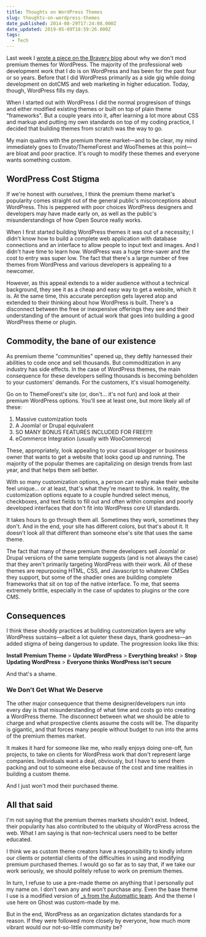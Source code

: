 ```yaml
---
title: Thoughts on WordPress Themes
slug: thoughts-on-wordpress-themes
date_published: 2014-08-29T17:24:08.000Z
date_updated: 2019-05-09T18:59:26.000Z
tags:
  - Tech
---
```


Last week I [wrote a piece on the Bravery blog](http://braverymedia.co/wordpress-themes/?jgco) about why we don't mod premium themes for WordPress. The majority of the professional web development work that I do is on WordPress and has been for the past four or so years. Before that I did WordPress primarily as a side gig while doing development on dotCMS and web marketing in higher education. Today, though, WordPress fills my days.

When I started out with WordPress I did the normal progresison of things and either modified existing themes or built on top of plain theme "frameworks". But a couple years into it, after learning a lot more about CSS and markup and putting my own standards on top of my coding practice, I decided that building themes from scratch was the way to go.

My main qualms with the premium theme market—and to be clear, my mind immediately goes to Envato/ThemeForest and WooThemes at this point—are bloat and poor practice. It's rough to modify these themes and everyone wants something custom.

## WordPress Cost Stigma

If we're honest with ourselves, I think the premium theme market's popularity comes straight out of the general public's misconceptions about WordPress. This is peppered with poor choices WordPress designers and developers may have made early on, as well as the public's misunderstandings of how Open Source really works.

When I first started building WordPress themes it was out of a necessity; I didn't know how to build a complete web application with database connections and an interface to allow people to input text and images. And I didn't have time to learn how. WordPress was a huge time-saver and the cost to entry was super low. The fact that there's a large number of free themes from WordPress and various developers is appealing to a newcomer.

However, as this appeal extends to a wider audience without a technical background, they see it as a cheap and easy way to get a website, which it is. At the same time, this accurate perception gets layered atop and extended to their thinking about how WordPress is built. There's a disconnect between the free or inexpensive offerings they see and their understanding of the amount of actual work that goes into building a good WordPress theme or plugin.

## Commodity, the bane of our existence

As premium theme "communities" opened up, they deftly harnessed their abilities to code once and sell thousands. But commoditization in any industry has side effects. In the case of WordPress themes, the main consequence for these developers selling thousands is becoming beholden to your customers' demands. For the customers, it's visual homogeneity.

Go on to ThemeForest's site (or, don't... it's not fun) and look at their premium WordPress options. You'll see at least one, but  more likely all of these:

1. Massive customization tools
2. A Joomla! or Drupal equivalent
3. SO MANY BONUS FEATURES INCLUDED FOR FREE!!1!
4. eCommerce Integration (usually with WooCommerce)

These, appropriately, look appealing to your casual blogger or business owner that wants to get a website that looks good up and running. The majority of the popular themes are capitalizing on design trends from last year, and that helps them sell better.

With so many customization options, a person can really make their website feel unique... or at least, that's what they're meant to think. In reality, the customization options equate to a couple hundred select menus, checkboxes, and text fields to fill out and often within complex and poorly developed interfaces that don't fit into WordPress core UI standards.

It takes hours to go through them all. Sometimes they work, sometimes they don't. And in the end, your site has different colors, but that's about it. It doesn't look all that different than someone else's site that uses the same theme.

The fact that many of these premium theme developers sell Joomla! or Drupal versions of the same template suggests (and is not always the case) that they aren't primarily targeting WordPress with their work. All of these themes are repurposing HTML, CSS, and Javascript to whatever CMSes they support, but some of the shadier ones are building complete frameworks that sit on top of the native interface. To me, that seems extremely brittle, especially in the case of updates to plugins or the core CMS.

## Consequences

I think these shoddy practices at building customization layers are why WordPress sustains—albeit a lot quieter these days, thank goodness—an added stigma of being dangerous to update. The progression looks like this:

**Install Premium Theme** > **Update WordPress** > **Everything breaks!** > **Stop Updating WordPress** > **Everyone thinks WordPress isn't secure**

And that's a shame.

### We Don't Get What We Deserve

The other major consequence that theme designer/developers run into every day is that misunderstanding of what time and costs go into creating a WordPress theme. The disconnect between what we should be able to charge and what prospective clients assume the costs will be. The disparity is gigantic, and that forces many people without budget to run into the arms of the premium themes market.

It makes it hard for someone like me, who really enjoys doing one-off, fun projects, to take on clients for WordPress work that don't represent large companies. Individuals want a deal, obviously, but I have to send them packing and out to someone else because of the cost and time realities in building a custom theme.

And I just won't mod their purchased theme.

## All that said

I'm not saying that the premium themes markets shouldn't exist. Indeed, their popularity has also contributed to the ubiquity of WordPress across the web. What I am saying is that non-technical users need to be better educated.

I think we as custom theme creators have a responsibility to kindly inform our clients or potential clients of the difficulties in using and modifying premium purchased themes. I would go so far as to say that, if we take our work seriously, we should politely refuse to work on premium themes.

In turn, I refuse to use a pre-made theme on anything that I personally put my name on. I don't own any and won't purchase any. Even the base theme I use is a modified version of [_s from the Automattic team](http://underscores.me). And the theme I use here on Ghost was custom-made by me.

But in the end, WordPress as an organization dictates standards for a reason. If they were followed more closely by everyone, how much more vibrant would our not-so-little community be?

